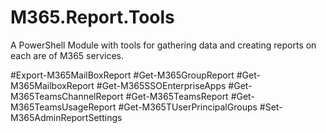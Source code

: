 # M365.Report.Tools
A PowerShell Module with tools for gathering data and creating reports on each are of M365 services. 

#Export-M365MailBoxReport
#Get-M365GroupReport
#Get-M365MailboxReport
#Get-M365SSOEnterpriseApps
#Get-M365TeamsChannelReport
#Get-M365TeamsReport
#Get-M365TeamsUsageReport
#Get-M365TUserPrincipalGroups
#Set-M365AdminReportSettings
